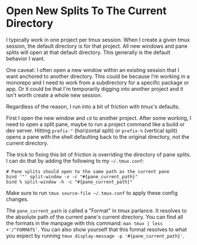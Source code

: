# Open New Splits To The Current Directory

I typically work in one project per tmux session. When I create a given tmux
session, the default directory is for that project. All new windows and pane
splits will open at that default directory. This generally is the default
behavior I want.

One caveat: I often open a new window within an existing session that I want
anchored to another directory. This could be because I'm working in a monorepo
and I need to work from a subdirectory for a specific package or app. Or it
could be that I'm temporarily digging into another project and it isn't worth
create a whole new session.

Regardless of the reason, I run into a bit of friction with tmux's defaults.

First I open the new window and `cd` to another project. After some working, I
need to open a split pane, maybe to run a project command like a build or dev
server. Hitting `prefix-"` (horizontal split) or `prefix-%` (vertical split)
opens a pane with the shell defaulting back to the original directory, not the
current directory.

The trick to fixing this bit of friction is overriding the directory of pane
splits. I can do that by adding the following to my `~/.tmux.conf`:

```
# Pane splits should open to the same path as the current pane
bind '"' split-window -v -c "#{pane_current_path}"
bind % split-window -h -c "#{pane_current_path}"
```

Make sure to run `tmux source-file ~/.tmux.conf` to apply these config changes.

The `pane_current_path` is called a "Format" in tmux parlance. It resolves to
the absolute path of the current pane's current directory. You can find all the
formats in the manpage with this command: `man tmux | less +'/^FORMATS'`. You
can also show yourself that this format resolves to what you expect by running
`tmux display-message -p '#{pane_current_path}'`.
